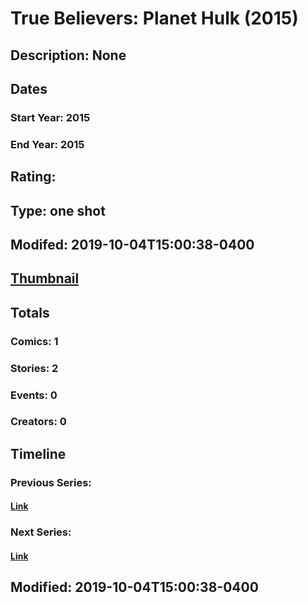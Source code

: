# True Believers: Planet Hulk (2015)
## Description: None
## Dates
### Start Year: 2015
### End Year: 2015
## Rating: 
## Type: one shot
## Modifed: 2019-10-04T15:00:38-0400
## [Thumbnail](http://i.annihil.us/u/prod/marvel/i/mg/9/b0/553fc324ed87c.jpg)
## Totals
### Comics: 1
### Stories: 2
### Events: 0
### Creators: 0
## Timeline
### Previous Series: 
#### [Link]()
### Next Series: 
#### [Link]()
## Modified: 2019-10-04T15:00:38-0400